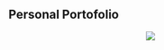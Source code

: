 ## Personal Portofolio

<p align="center">
    <img src="https://raw.githubusercontent.com/vzze/portofolio/main/meta/banner.png">
</p>
